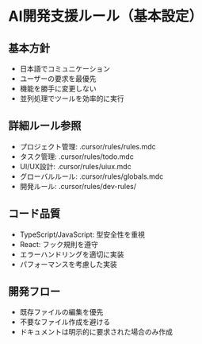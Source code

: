 # AI開発支援ルール（基本設定）

## 基本方針
- 日本語でコミュニケーション
- ユーザーの要求を最優先  
- 機能を勝手に変更しない
- 並列処理でツールを効率的に実行

## 詳細ルール参照
- プロジェクト管理: .cursor/rules/rules.mdc
- タスク管理: .cursor/rules/todo.mdc
- UI/UX設計: .cursor/rules/uiux.mdc
- グローバルルール: .cursor/rules/globals.mdc
- 開発ルール: .cursor/rules/dev-rules/

## コード品質
- TypeScript/JavaScript: 型安全性を重視
- React: フック規則を遵守
- エラーハンドリングを適切に実装
- パフォーマンスを考慮した実装

## 開発フロー
- 既存ファイルの編集を優先
- 不要なファイル作成を避ける
- ドキュメントは明示的に要求された場合のみ作成
